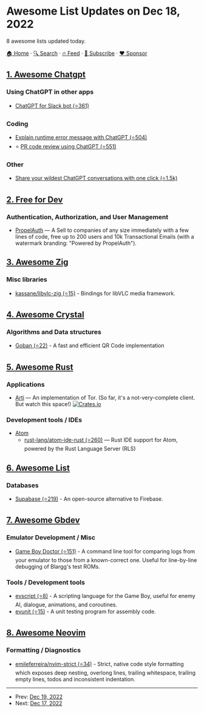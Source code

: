 # Awesome List Updates on Dec 18, 2022

8 awesome lists updated today.

[🏠 Home](/README.md) · [🔍 Search](https://www.trackawesomelist.com/search/) · [🔥 Feed](https://www.trackawesomelist.com/rss.xml) · [📮 Subscribe](https://trackawesomelist.us17.list-manage.com/subscribe?u=d2f0117aa829c83a63ec63c2f&id=36a103854c) · [❤️  Sponsor](https://github.com/sponsors/theowenyoung)



## [1. Awesome Chatgpt](/content/saharmor/awesome-chatgpt/README.md)

### Using ChatGPT in other apps

*   [ChatGPT for Slack bot (⭐361)](https://github.com/pedrorito/ChatGPTSlackBot)

### Coding

*   [Explain runtime error message with ChatGPT (⭐504)](https://github.com/shobrook/stackexplain)
*   ⭐️ [PR code review using ChatGPT (⭐551)](https://github.com/kxxt/chatgpt-action)

### Other

*   [Share your wildest ChatGPT conversations with one click (⭐1.5k)](https://github.com/domeccleston/sharegpt)

## [2. Free for Dev](/content/ripienaar/free-for-dev/README.md)

### Authentication, Authorization, and User Management

*   [PropelAuth](https://propelauth.com) — A Sell to companies of any size immediately with a few lines of code, free up to 200 users and 10k Transactional Emails (with a watermark branding: "Powered by PropelAuth").

## [3. Awesome Zig](/content/catdevnull/awesome-zig/README.md)

### Misc libraries

*   [kassane/libvlc-zig (⭐15)](https://github.com/kassane/libvlc-zig) - Bindings for libVLC media framework.

## [4. Awesome Crystal](/content/veelenga/awesome-crystal/README.md)

### Algorithms and Data structures

*   [Goban (⭐22)](https://github.com/soya-daizu/goban) - A fast and efficient QR Code implementation

## [5. Awesome Rust](/content/rust-unofficial/awesome-rust/README.md)

### Applications

*   [Arti](https://gitlab.torproject.org/tpo/core/arti) — An implementation of Tor. (So far, it's a not-very-complete client. But watch this space!) [![Crates.io](https://img.shields.io/crates/v/arti.svg)](https://crates.io/crates/arti)

### Development tools / IDEs

*   [Atom](https://github.blog/2022-06-08-sunsetting-atom/)
    *   [rust-lang/atom-ide-rust (⭐260)](https://github.com/rust-lang/atom-ide-rust) — Rust IDE support for Atom, powered by the Rust Language Server (RLS)

## [6. Awesome List](/content/sindresorhus/awesome/README.md)

### Databases

*   [Supabase (⭐219)](https://github.com/lyqht/awesome-supabase#readme) - An open-source alternative to Firebase.

## [7. Awesome Gbdev](/content/gbdev/awesome-gbdev/README.md)

### Emulator Development / Misc

*   [Game Boy Doctor (⭐151)](https://github.com/robert/gameboy-doctor) - A command line tool for comparing logs from your emulator to those from a known-correct one. Useful for line-by-line debugging of Blargg's test ROMs.

### Tools / Development tools

*   [evscript (⭐8)](https://github.com/eievui5/evscript) - A scripting language for the Game Boy, useful for enemy AI, dialogue, animations, and coroutines.
*   [evunit (⭐15)](https://github.com/eievui5/evunit) - A unit testing program for assembly code.

## [8. Awesome Neovim](/content/rockerBOO/awesome-neovim/README.md)

### Formatting / Diagnostics

*   [emileferreira/nvim-strict (⭐34)](https://github.com/emileferreira/nvim-strict) - Strict, native code style formatting which exposes deep nesting, overlong lines, trailing whitespace, trailing empty lines, todos and inconsistent indentation.

---

- Prev: [Dec 19, 2022](/content/2022/12/19/README.md)
- Next: [Dec 17, 2022](/content/2022/12/17/README.md)